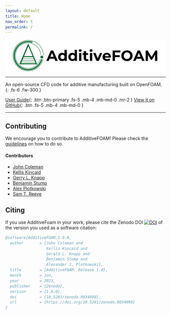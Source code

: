 ```yaml
---
layout: default
title: Home
nav_order: 1
permalink: /
---
```


<img src="https://raw.githubusercontent.com/ORNL-MDF/additivefoam-website-assets/main/images/logo.png" alt="image">

---
An open-source CFD code for additive manufacturing built on OpenFOAM.
{: .fs-6 .fw-300 }

[User Guide](docs/index.html){: .btn .btn-primary .fs-5 .mb-4 .mb-md-0 .mr-2 }
[View it on GitHub][AdditiveFOAM repo]{: .btn .fs-5 .mb-4 .mb-md-0 }

---

## Contributing
We encourage you to contribute to AdditiveFOAM! Please check the [guidelines](https://github.com/ORNL/AdditiveFOAM/blob/main/CONTRIBUTING.md) on how to do so.

#### Contributors
- [John Coleman](https://www.ornl.gov/staff-profile/john-s-coleman)
- [Kellis Kincaid](https://www.ornl.gov/staff-profile/kellis-c-kincaid)
- [Gerry L. Knapp](https://www.ornl.gov/staff-profile/gerald-l-knapp)
- [Benjamin Stump](https://www.ornl.gov/staff-profile/benjamin-c-stump)
- [Alex Plotkowski](https://www.ornl.gov/staff-profile/alex-j-plotkowski)
- [Sam T. Reeve](https://www.ornl.gov/staff-profile/samuel-t-reeve)


## Citing
If you use AdditiveFoam in your work, please cite the Zenodo DOI [![DOI](https://zenodo.org/badge/DOI/10.5281/zenodo.8034098.svg)](https://doi.org/10.5281/zenodo.8034098) of the version you used as a software citation:
```bibtex
@software{AdditiveFOAM_1.0.0,
  author       = {John Coleman and
                  Kellis Kincaid and
                  Gerald L. Knapp and
                  Benjamin Stump and
                  Alexander J. Plotkowski},
  title        = {AdditiveFOAM: Release 1.0},
  month        = jun,
  year         = 2023,
  publisher    = {Zenodo},
  version      = {1.0.0},
  doi          = {10.5281/zenodo.8034098},
  url          = {https://doi.org/10.5281/zenodo.8034098}
}
```

[AdditiveFOAM repo]: https://github.com/ORNL/AdditiveFOAM
